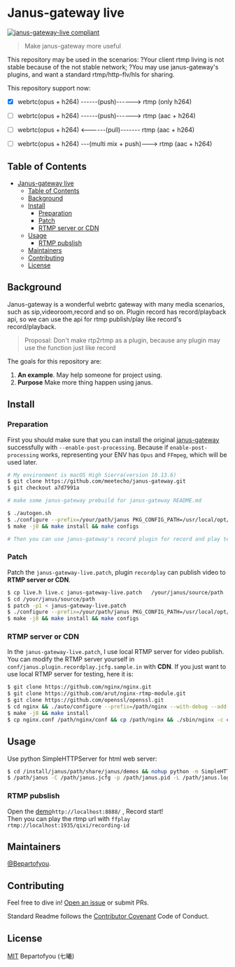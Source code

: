 # Janus-gateway live

[![janus-gateway-live compliant](https://img.shields.io/badge/rtmp%20live-janus--gateway-brightgreen.svg)](https://github.com/Bepartofyou/janus-gateway-live)

> Make janus-gateway more useful

 This repository may be used in the scenarios: ?Your client rtmp living is not stable because of the not stable network; ?You may use janus-gateway's plugins, and want a standard rtmp/http-flv/hls for sharing.

This repository support now:

* [x] webrtc(opus + h264) ------(push)------> rtmp (only h264)
* [ ] webrtc(opus + h264) ------(push)------> rtmp (aac + h264)
* [ ] webrtc(opus + h264) <------(pull)------- rtmp (aac + h264)
* [ ] webrtc(opus + h264) ---(multi mix + push)---> rtmp (aac + h264)


## Table of Contents

- [Janus-gateway live](#janus-gateway-live)
  - [Table of Contents](#table-of-contents)
  - [Background](#background)
  - [Install](#install)
    - [Preparation](#preparation)
    - [Patch](#patch)
    - [RTMP server or CDN](#rtmp-server-or-cdn)
  - [Usage](#usage)
    - [RTMP pubslish](#rtmp-pubslish)
  - [Maintainers](#maintainers)
  - [Contributing](#contributing)
  - [License](#license)

## Background

Janus-gateway is a wonderful webrtc gateway with many media scenarios, such as sip,videoroom,record and so on. Plugin record has record/playback api, so we can use the api for rtmp publish/play like record's record/playback.

> Proposal: Don't make rtp2rtmp as a plugin, because any plugin may use the function just like record


The goals for this repository are:

1. **An example**. May help someone for project using.
2. **Purpose** Make more thing happen using janus.


## Install

### Preparation
  
First you should make sure that you can install the original [janus-gateway](https://github.com/meetecho/janus-gateway) successfully with `--enable-post-processing`. Because if `enable-post-processing` works, representing your ENV has `Opus` and `FFmpeg`, which will be used later.

```sh
# My environment is macOS High Sierra(version 10.13.6)
$ git clone https://github.com/meetecho/janus-gateway.git
$ git checkout a7d7991a

# make some janus-gateway prebuild for janus-gateway README.md

$ ./autogen.sh
$ ./configure --prefix=/your/path/janus PKG_CONFIG_PATH=/usr/local/opt/openssl/lib/pkgconfig  --enable-post-processing
$ make -j8 && make install && make configs

# Then you can use janus-gateway's record plugin for record and play testing.
```

### Patch

Patch the `janus-gateway-live.patch`, plugin `recordplay` can publish video to **RTMP server or CDN**.

```sh
$ cp live.h live.c janus-gateway-live.patch   /your/janus/source/path
$ cd /your/janus/source/path
$ patch -p1 < janus-gateway-live.patch
$ ./configure --prefix=/your/path/janus PKG_CONFIG_PATH=/usr/local/opt/openssl/lib/pkgconfig  --enable-post-processing
$ make -j8 && make install && make configs
```

### RTMP server or CDN

In the `janus-gateway-live.patch`, I use local RTMP server for video publish. You can modify the RTMP server yourself in `conf/janus.plugin.recordplay.jcfg.sample.in` with **CDN**. If you just want to use local RTMP server for testing, here it is:

```sh
$ git clone https://github.com/nginx/nginx.git
$ git clone https://github.com/arut/nginx-rtmp-module.git
$ git clone https://github.com/openssl/openssl.git
$ cd nginx && ./auto/configure --prefix=/path/nginx --with-debug --add-module=/path/nginx-rtmp-module --with-openssl=/path/openssl
$ make -j8 && make install
$ cp nginx.conf /path/nginx/conf && cp /path/nginx && ./sbin/nginx -c conf/nginx.conf
```

## Usage

Use python SimpleHTTPServer for html web server:

```sh
$ cd /install/janus/path/share/janus/demos && nohup python -m SimpleHTTPServer 8888 &
$ /path/janus -C /path/janus.jcfg -p /path/janus.pid -L /path/janus.log -l -R -b -D -d 7 -e -B 50
```

### RTMP pubslish

Open the [demo](http://localhost:8888/)`http://localhost:8888/` , Record start! <br/> Then you can play the rtmp url with `ffplay rtmp://localhost:1935/qixi/recording-id`


## Maintainers

[@Bepartofyou](https://github.com/RichardLitt).

## Contributing

Feel free to dive in! [Open an issue](https://github.com/Bepartofyou/janus-gateway-live/issues/new) or submit PRs.

Standard Readme follows the [Contributor Covenant](http://contributor-covenant.org/version/1/3/0/) Code of Conduct.


## License

[MIT](LICENSE) Bepartofyou (七曦)

